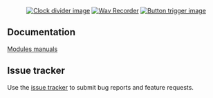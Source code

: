 <p align="center">
<a href="docs/modules/clock_divider"><img src="{{ site.baseurl }}/screenshots/clock_divider.png" alt="Clock divider image"></a>
<a href="docs/modules/recorder"><img src="{{ site.baseurl }}/screenshots/recorder.png" alt="Wav Recorder"></a>
<a href="docs/modules/button_trigger"><img src="{{ site.baseurl }}/screenshots/button_trigger.png" alt="Button trigger image"></a>
</p>

## Documentation

[Modules manuals](docs/modules)

## Issue tracker

Use the [issue tracker](https://github.com/IohannRabeson/VCVRack-Simple/issues) to submit bug reports and feature requests.  

